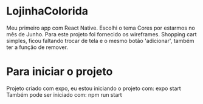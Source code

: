 # LojinhaColorida
Meu primeiro app com React Native.
Escolhi o tema Cores por estarmos no mês de Junho.
Para este projeto foi fornecido os wireframes.
Shopping cart simples, ficou faltando trocar de tela e o mesmo botão 'adicionar', também ter a função de remover.

# Para iniciar o projeto 
Projeto criado com expo,
eu estou iniciando o projeto com: expo start
Também pode ser iniciado com: npm run start



